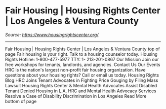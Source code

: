 # Fair Housing | Housing Rights Center | Los Angeles & Ventura County

_Source: https://www.housingrightscenter.org/_

---

Fair Housing | Housing Rights Center | Los Angeles & Ventura County
top of page
Fair housing is your right.
Talk to a housing counselor today.
Housing Rights Hotline:
1-800-477-5977
TTY: 1-
213-201-0867
Our Mission
Join our free workshops for
tenants, landlords,
and agencies.
Contact Us
Our Events
HRC is the nation's largest
non-profit fair housing
organization.
Have questions about
your
housing rights?
Call or email
us today.
Housing Rights Blog
HRC Joins Tenant Advocates in Fighting Price Gouging by Filing Mass Lawsuit
Housing Rights Center & Mental Health Advocates Assist Disabled Tenant Denied Housing in L.A.
HRC and Mental Health Advocacy Services Resolve a Case of Disability Discrimination in Los Angeles
Read More
bottom of page